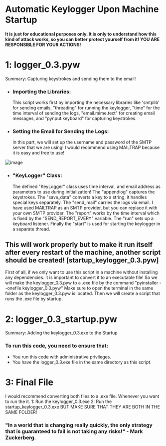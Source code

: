 # Automatic Keylogger Upon Machine Startup
#### It is just for educational purposes only. It is only to understand how this kind of attack works, so you can better protect yourself from it! YOU ARE RESPONSIBLE FOR YOUR ACTIONS!


# 1: logger_0.3.pyw
Summary: Capturing keystrokes and sending them to the email!


* ### Importing the Libraries: 
  This script works first by importing the necessary libraries like 'smtplib' for sending emails, "threading" for running the keylogger, "time" for the time interval of sending the logs, "email.mime.text" for creating email messages, and "pynput.keyboard" for capturing keystrokes.


* ### Setting the Email for Sending the Logs:
  In this part, we will set up the username and password of the SMTP server that we are using! I would recommend using MAILTRAP because it is easy and free to use! 

![image](https://github.com/hassnshahir/keylogger/assets/133601250/ac0a2ef0-7d01-4830-b6b7-6004c2588123)


* ### "KeyLogger" Class:
  The defined "KeyLogger" class uses time interval, and email address as parameters to use during initialization! The "appendlog" captures the keystrokes. The "save_data" converts a key to a string, it handles special keys    separately. The "send_mail" carries the logs via email. I have used MAILTRAP as an SMTP provider, but you can replace it with your own SMTP provider. The "report" works by the time interval which is fixed by the             "SEND_REPORT_EVERY" variable. The "run" sets up a keyboard listener. Finally the "start" is used for starting the keylogger in a separate thread. 

## This will work properly but to make it run itself after every restart of the machine, another script should be created! [startup_keylogger_0.3.pyw]
First of all, if we only want to use this script in a machine without installing any dependencies. it is important to convert it to an executable file! So we will make the keylogger_0.3.pyw to a .exe file by the command "pyinstaller --onefile keylogger_0.3.pyw" Make sure to open the terminal in the same folder as the keylogger_0.3.pyw is located. Then we will create a script that runs the .exe file by startup. 


# 2: logger_0.3_startup.pyw
Summary: Adding the keylogger_0.3.exe to the Startup

### To run this code, you need to ensure that:
* You run this code with administrative privileges.
* You have the logger_0.3.exe file in the same directory as this script.

# 3: Final File
I would recommend converting both files to a .exe file. Whenever you want to run the it.
  1: Run the keylogger_0.3.exe 
  2: Run the startup_keylogger_0.3.exe 
BUT MAKE SURE THAT THEY ARE BOTH IN THE SAME FOLDER!

### "In a world that is changing really quickly, the only strategy that is guaranteed to fail is not taking any risks!" - Mark Zuckerberg.

